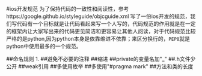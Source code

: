 #ios开发规范
为了保持代码的一致性和阅读性，参考https://google.github.io/styleguide/objcguide.xml 写了一份ios开发的规范，我们写代码有一个目标就是让代码看起来写一个人写的，代码规范的作用就是在一定的框架内让大家写出来的代码更见简洁和更容易让其他人阅读，对于代码规范比较严格的是python,因为python本身是依靠缩进不依靠；来区分换行的，`PEP8`就是python中使用最多的一个规范。

##命名规则
1.
##避免不必要的注释
##缩进
##private的变量名加"_"
##.h文件少公开
##weak引用
##多使用枚举
##多使用"#pragma mark"
##方法和类的长度





